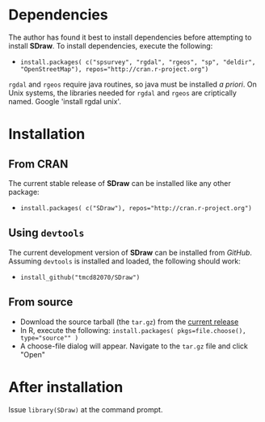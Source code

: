# Dependencies

The author has found it best to install dependencies before attempting to install **SDraw**. To install dependencies, execute the following: 
* `install.packages( c("spsurvey", "rgdal", "rgeos", "sp", "deldir", "OpenStreetMap"), repos="http://cran.r-project.org")`

`rgdal` and `rgeos` require java routines, so java must be installed *a priori*.  On Unix systems, the libraries needed for `rgdal` and `rgeos` are criptically named.  Google 'install rgdal unix'.   

# Installation

## From CRAN

The current stable release of **SDraw** can be installed like any other package: 
* `install.packages( c("SDraw"), repos="http://cran.r-project.org")`

## Using `devtools`

The current development version of **SDraw** can be installed from _GitHub_. Assuming `devtools` is installed and loaded, the following should work:

* `install_github("tmcd82070/SDraw")`


## From source 

* Download the source tarball (the `tar.gz`) from the [current release](https://github.com/tmcd82070/SDraw/releases)
* In R, execute the following: `install.packages( pkgs=file.choose(), type="source"" )`
* A choose-file dialog will appear.  Navigate to the `tar.gz` file and click "Open"


# After installation
Issue `library(SDraw)` at the command prompt.  


